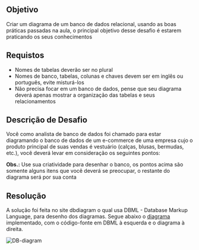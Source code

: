 <h2>Objetivo</h2>
    <p>
        Criar um diagrama de um banco de dados relacional, usando as boas práticas
passadas na aula, o principal objetivo desse desafio é estarem praticando os seus
conhecimentos
    </p>
    <h2>Requistos</h2>
    <ul>
        <li>Nomes de tabelas deverão ser no plural</li>
        <li>Nomes de banco, tabelas, colunas e chaves devem ser em inglês ou português, evite misturá-los</li>
        <li>Não precisa focar em um banco de dados, pense que seu diagrama deverá
apenas mostrar a organização das tabelas e seus relacionamentos</li>
    </ul>
    <h2>Descrição de Desafio</h2>
    <p>
        Você como analista de banco de dados foi chamado para estar diagramando o banco de dados de um e-commerce de uma empresa cujo o produto principal de suas vendas é vestuário (calças, blusas, bermudas, etc.), você deverá levar em consideração os seguintes pontos:
    </p>
    <p>
        <strong>Obs.:</strong> Use sua criatividade para desenhar o banco, os pontos acima são somente alguns itens que você deverá se preocupar, o restante do diagrama será por sua conta
    </p>
    <h2>Resolução</h2>
    <p>
        A solução foi feita no site dbdiagram o qual usa DBML - Database Markup Language, para desenho dos diagramas. Segue abaixo o <a href="https://dbdiagram.io/d/61ef4c307cf3fc0e7c6015d9">diagrama</a> implementado, com o código-fonte em DBML à esquerda e o diagrama à direita.
    </p>
    <img src="https://user-images.githubusercontent.com/41833533/151008767-0abe4888-d528-4b98-ae3e-94d3d1b64c9f.png" title="DB-diagram"></img>